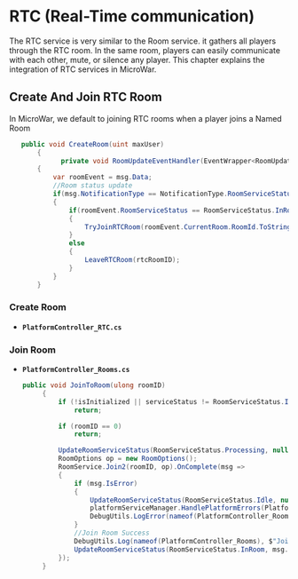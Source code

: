 # RTC (Real-Time communication)

The RTC service is very similar to the Room service. it gathers all players through the RTC room. In the same room, players can easily communicate with each other, mute, or silence any player. This chapter explains the integration of RTC services in MicroWar.

## Create And Join RTC Room
In MicroWar, we default to joining RTC rooms when a player joins a Named Room
 ```csharp
    public void CreateRoom(uint maxUser)
        {
              private void RoomUpdateEventHandler(EventWrapper<RoomUpdateEvent> msg)
        {
            var roomEvent = msg.Data;
            //Room status update
            if(msg.NotificationType == NotificationType.RoomServiceStatus)
            {
                if(roomEvent.RoomServiceStatus == RoomServiceStatus.InRoom)
                {
                    TryJoinRTCRoom(roomEvent.CurrentRoom.RoomId.ToString());
                }
                else
                {
                    LeaveRTCRoom(rtcRoomID);
                }
            }
        }
   ```
### Create Room
- **`PlatformController_RTC.cs`**<br>

  
 ### Join Room
- **`PlatformController_Rooms.cs`**<br>

   ```csharp
  public void JoinToRoom(ulong roomID)
        {
            if (!isInitialized || serviceStatus != RoomServiceStatus.Idle)
                return;

            if (roomID == 0)
                return;

            UpdateRoomServiceStatus(RoomServiceStatus.Processing, null); //Processing
            RoomOptions op = new RoomOptions();
            RoomService.Join2(roomID, op).OnComplete(msg =>
            {
                if (msg.IsError)
                {
                    UpdateRoomServiceStatus(RoomServiceStatus.Idle, null);
                    platformServiceManager.HandlePlatformErrors(PlatformErrors.JoinRoomFailed, msg.Error.Code.ToString()); //Notify error handler
                    DebugUtils.LogError(nameof(PlatformController_Rooms), $"Join Room Failed! Error Code: {msg.Error.Code} Message: {msg.Error.Message}");
                }
                //Join Room Success
                DebugUtils.Log(nameof(PlatformController_Rooms), $"Join Room Success! Room ID: {msg.Data.RoomId}");
                UpdateRoomServiceStatus(RoomServiceStatus.InRoom, msg.Data); //Success in room
            });
        }
   ```

